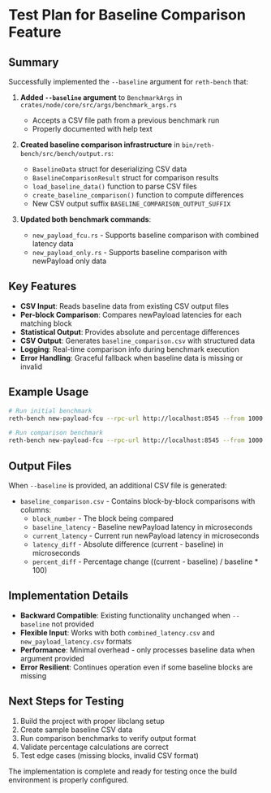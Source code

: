 # Test Plan for Baseline Comparison Feature

## Summary

Successfully implemented the `--baseline` argument for `reth-bench` that:

1. **Added `--baseline` argument** to `BenchmarkArgs` in `crates/node/core/src/args/benchmark_args.rs`
   - Accepts a CSV file path from a previous benchmark run
   - Properly documented with help text

2. **Created baseline comparison infrastructure** in `bin/reth-bench/src/bench/output.rs`:
   - `BaselineData` struct for deserializing CSV data
   - `BaselineComparisonResult` struct for comparison results  
   - `load_baseline_data()` function to parse CSV files
   - `create_baseline_comparison()` function to compute differences
   - New CSV output suffix `BASELINE_COMPARISON_OUTPUT_SUFFIX`

3. **Updated both benchmark commands**:
   - `new_payload_fcu.rs` - Supports baseline comparison with combined latency data
   - `new_payload_only.rs` - Supports baseline comparison with newPayload only data

## Key Features

- **CSV Input**: Reads baseline data from existing CSV output files
- **Per-block Comparison**: Compares newPayload latencies for each matching block
- **Statistical Output**: Provides absolute and percentage differences
- **CSV Output**: Generates `baseline_comparison.csv` with structured data
- **Logging**: Real-time comparison info during benchmark execution
- **Error Handling**: Graceful fallback when baseline data is missing or invalid

## Example Usage

```bash
# Run initial benchmark 
reth-bench new-payload-fcu --rpc-url http://localhost:8545 --from 1000 --to 1100 -o ./baseline_run/

# Run comparison benchmark
reth-bench new-payload-fcu --rpc-url http://localhost:8545 --from 1000 --to 1100 -o ./comparison_run/ --baseline ./baseline_run/combined_latency.csv
```

## Output Files

When `--baseline` is provided, an additional CSV file is generated:
- `baseline_comparison.csv` - Contains block-by-block comparisons with columns:
  - `block_number` - The block being compared
  - `baseline_latency` - Baseline newPayload latency in microseconds  
  - `current_latency` - Current run newPayload latency in microseconds
  - `latency_diff` - Absolute difference (current - baseline) in microseconds
  - `percent_diff` - Percentage change ((current - baseline) / baseline * 100)

## Implementation Details

- **Backward Compatible**: Existing functionality unchanged when `--baseline` not provided
- **Flexible Input**: Works with both `combined_latency.csv` and `new_payload_latency.csv` formats
- **Performance**: Minimal overhead - only processes baseline data when argument provided
- **Error Resilient**: Continues operation even if some baseline blocks are missing

## Next Steps for Testing

1. Build the project with proper libclang setup
2. Create sample baseline CSV data
3. Run comparison benchmarks to verify output format
4. Validate percentage calculations are correct
5. Test edge cases (missing blocks, invalid CSV format)

The implementation is complete and ready for testing once the build environment is properly configured.